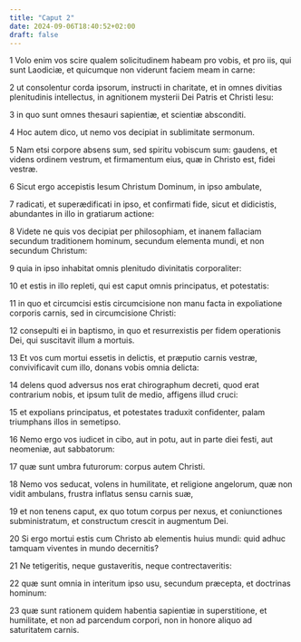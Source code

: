 ```yaml
---
title: "Caput 2"
date: 2024-09-06T18:40:52+02:00
draft: false
---
```




1 Volo enim vos scire qualem solicitudinem habeam pro vobis, et pro iis, qui sunt Laodiciæ, et quicumque non viderunt faciem meam in carne:

2 ut consolentur corda ipsorum, instructi in charitate, et in omnes divitias plenitudinis intellectus, in agnitionem mysterii Dei Patris et Christi Iesu:

3 in quo sunt omnes thesauri sapientiæ, et scientiæ absconditi.

4 Hoc autem dico, ut nemo vos decipiat in sublimitate sermonum.

5 Nam etsi corpore absens sum, sed spiritu vobiscum sum: gaudens, et videns ordinem vestrum, et firmamentum eius, quæ in Christo est, fidei vestræ.

6 Sicut ergo accepistis Iesum Christum Dominum, in ipso ambulate,

7 radicati, et superædificati in ipso, et confirmati fide, sicut et didicistis, abundantes in illo in gratiarum actione:

8 Videte ne quis vos decipiat per philosophiam, et inanem fallaciam secundum traditionem hominum, secundum elementa mundi, et non secundum Christum:

9 quia in ipso inhabitat omnis plenitudo divinitatis corporaliter:

10 et estis in illo repleti, qui est caput omnis principatus, et potestatis:

11 in quo et circumcisi estis circumcisione non manu facta in expoliatione corporis carnis, sed in circumcisione Christi:

12 consepulti ei in baptismo, in quo et resurrexistis per fidem operationis Dei, qui suscitavit illum a mortuis.

13 Et vos cum mortui essetis in delictis, et præputio carnis vestræ, convivificavit cum illo, donans vobis omnia delicta:

14 delens quod adversus nos erat chirographum decreti, quod erat contrarium nobis, et ipsum tulit de medio, affigens illud cruci:

15 et expolians principatus, et potestates traduxit confidenter, palam triumphans illos in semetipso.

16 Nemo ergo vos iudicet in cibo, aut in potu, aut in parte diei festi, aut neomeniæ, aut sabbatorum:

17 quæ sunt umbra futurorum: corpus autem Christi.

18 Nemo vos seducat, volens in humilitate, et religione angelorum, quæ non vidit ambulans, frustra inflatus sensu carnis suæ,

19 et non tenens caput, ex quo totum corpus per nexus, et coniunctiones subministratum, et constructum crescit in augmentum Dei.

20 Si ergo mortui estis cum Christo ab elementis huius mundi: quid adhuc tamquam viventes in mundo decernitis?

21 Ne tetigeritis, neque gustaveritis, neque contrectaveritis:

22 quæ sunt omnia in interitum ipso usu, secundum præcepta, et doctrinas hominum:

23 quæ sunt rationem quidem habentia sapientiæ in superstitione, et humilitate, et non ad parcendum corpori, non in honore aliquo ad saturitatem carnis.

